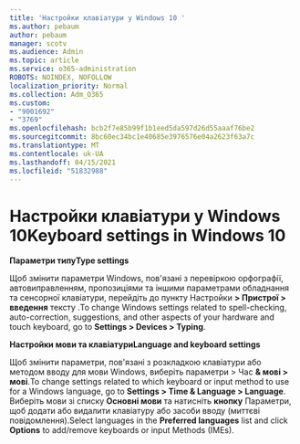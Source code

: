 ```yaml
---
title: 'Настройки клавіатури у Windows 10 '
ms.author: pebaum
author: pebaum
manager: scotv
ms.audience: Admin
ms.topic: article
ms.service: o365-administration
ROBOTS: NOINDEX, NOFOLLOW
localization_priority: Normal
ms.collection: Adm_O365
ms.custom:
- "9001692"
- "3769"
ms.openlocfilehash: bcb2f7e85b99f1b1eed5da597d26d55aaaf76be2
ms.sourcegitcommit: 8bc60ec34bc1e40685e3976576e04a2623f63a7c
ms.translationtype: MT
ms.contentlocale: uk-UA
ms.lasthandoff: 04/15/2021
ms.locfileid: "51832988"
---
```

# <a name="keyboard-settings-in-windows-10"></a><span data-ttu-id="ab4c5-102">Настройки клавіатури у Windows 10</span><span class="sxs-lookup"><span data-stu-id="ab4c5-102">Keyboard settings in Windows 10</span></span>

<span data-ttu-id="ab4c5-103">**Параметри типу**</span><span class="sxs-lookup"><span data-stu-id="ab4c5-103">**Type settings**</span></span>

<span data-ttu-id="ab4c5-104">Щоб змінити параметри Windows, пов'язані з перевіркою орфографії, автовиправленням, пропозиціями та іншими параметрами обладнання та сенсорної клавіатури, перейдіть до пункту Настройки **> Пристрої > введення** тексту .</span><span class="sxs-lookup"><span data-stu-id="ab4c5-104">To change Windows settings related to spell-checking, auto-correction, suggestions, and other aspects of your hardware and touch keyboard, go to **Settings > Devices > Typing**.</span></span> 

<span data-ttu-id="ab4c5-105">**Настройки мови та клавіатури**</span><span class="sxs-lookup"><span data-stu-id="ab4c5-105">**Language and keyboard settings**</span></span>

<span data-ttu-id="ab4c5-106">Щоб змінити параметри, пов'язані з розкладкою клавіатури або методом вводу для мови Windows, виберіть параметри > Час **& мові > мові**.</span><span class="sxs-lookup"><span data-stu-id="ab4c5-106">To change settings related to which keyboard or input method to use for a Windows language, go to **Settings > Time & Language > Language**.</span></span> <span data-ttu-id="ab4c5-107">Виберіть мови зі списку **Основні мови** та натисніть **кнопку** Параметри, щоб додати або видалити клавіатуру або засоби вводу (миттєві повідомлення).</span><span class="sxs-lookup"><span data-stu-id="ab4c5-107">Select languages in the **Preferred languages** list and click **Options** to add/remove keyboards or input Methods (IMEs).</span></span>
